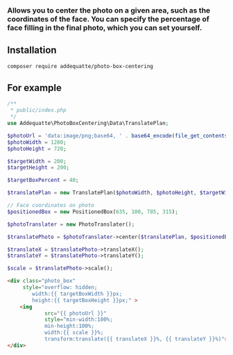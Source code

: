 ### Allows you to center the photo on a given area, such as the coordinates of the face. You can specify the percentage of face filling in the final photo, which you can set yourself.

## Installation
 ```bash	
 composer require addequatte/photo-box-centering
 ```

## For example

```php
/**
 * public/index.php
 */
use Addequatte\PhotoBoxCentering\Data\TranslatePlan;

$photoUrl = 'data:image/png;base64, ' . base64_encode(file_get_contents(__DIR__ . '/pic.jpg'));
$photoWidth = 1280;
$photoHeight = 720;

$targetWidth = 200;
$targetHeight = 200;

$targetBoxPercent = 40;

$translatePlan = new TranslatePlan($photoWidth, $photoHeight, $targetWidth, $targetHeight, $targetBoxPercent);

// Face coordinates on photo
$positionedBox = new PositionedBox(635, 100, 785, 315);

$photoTranslater = new PhotoTranslater();

$translatePhoto = $photoTranslater->center($translatePlan, $positionedBox);

$translateX = $translatePhoto->translateX();
$translateY = $translatePhoto->translateY();

$scale = $translatePhoto->scale();

```
```html
<div class="photo_box" 
     style="overflow: hidden;
        width:{{ targetBoxWidth }}px;
        height:{{ targetBoxHeight }}px;" >
    <img 
            src="{{ photoUrl }}" 
            style="min-width:100%; 
            min-height:100%; 
            width:{{ scale }}%;
            transform:translate({{ translateX }}%, {{ translateY }}%)">
</div>
```